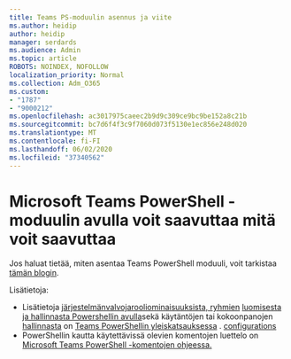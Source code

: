 ```yaml
---
title: Teams PS-moduulin asennus ja viite
ms.author: heidip
author: heidip
manager: serdards
ms.audience: Admin
ms.topic: article
ROBOTS: NOINDEX, NOFOLLOW
localization_priority: Normal
ms.collection: Adm_O365
ms.custom:
- "1787"
- "9000212"
ms.openlocfilehash: ac3017975caeec2b9d9c309ce9bc9be152a8c21b
ms.sourcegitcommit: bc7d6f4f3c9f7060d073f5130e1ec856e248d020
ms.translationtype: MT
ms.contentlocale: fi-FI
ms.lasthandoff: 06/02/2020
ms.locfileid: "37340562"
---
```

# <a name="what-you-can-accomplish-with-microsoft-teams-powershell-module"></a>Microsoft Teams PowerShell -moduulin avulla voit saavuttaa mitä voit saavuttaa

Jos haluat tietää, miten asentaa Teams PowerShell moduuli, voit tarkistaa [tämän blogin](https://blogs.technet.microsoft.com/skypehybridguy/2017/11/07/microsoft-teams-powershell-support/).

Lisätietoja:

- Lisätietoja [järjestelmänvalvojarooliominaisuuksista, ryhmien](https://docs.microsoft.com/MicrosoftTeams/using-admin-roles) [luomisesta ja hallinnasta Powershellin avulla](https://docs.microsoft.com/MicrosoftTeams/teams-powershell-overview#creating-and-managing-teams-via-powershell)sekä käytäntöjen tai kokoonpanojen [hallinnasta](https://docs.microsoft.com/MicrosoftTeams/teams-powershell-overview#managing-policies-via-powershell) on [Teams PowerShellin yleiskatsauksessa](https://docs.microsoft.com/MicrosoftTeams/teams-powershell-overview) . [configurations](https://docs.microsoft.com/MicrosoftTeams/teams-powershell-overview#managing-configurations-via-powershell) 
- PowerShellin kautta käytettävissä olevien komentojen luettelo on [Microsoft Teams PowerShell -komentojen ohjeessa.](https://docs.microsoft.com/powershell/module/teams/?view=teams-ps) 
